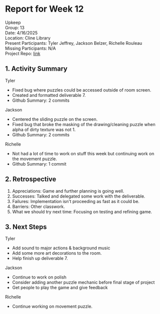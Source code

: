 # Report for Week 12 #
Upkeep <br />
Group: 13<br />
Date: 4/16/2025<br />
Location: Cline Library<br />
Present Participants: Tyler Jeffrey, Jackson Belzer, Richelle Rouleau<br />
Missing Participants: N/A<br />
Project Repo: [link](https://github.com/TJeffrey237/CS386Project.git)

## 1. Activity Summary ##
Tyler
- Fixed bug where puzzles could be accessed outside of room screen.
- Created and formatted deliverable 7.
- Github Summary: 2 commits

Jackson
- Centered the sliding puzzle on the screen.
- Fixed bug that broke the masking of the drawing/cleaning puzzle when alpha of dirty texture was not 1.
- Github Summary: 2 commits

Richelle
- Not had a lot of time to work on stuff this week but continuing work on the movement puzzle.
- Github Summary: 1 commit

## 2. Retrospective ##
1. Appreciations: Game and further planning is going well.
2. Successes: Talked and delegated some work with the deliverable.
3. Failures: Implementation isn't proceeding as fast as it could be.
4. Barriers: Other classwork.
5. What we should try next time: Focusing on testing and refining game.

## 3. Next Steps ##
Tyler
- Add sound to major actions & background music
- Add some more art decorations to the room.
- Help finish up deliverable 7.

Jackson 
- Continue to work on polish
- Consider adding another puzzle mechanic before final stage of project
- Get people to play the game and give feedback

Richelle
- Continue working on movement puzzle.
